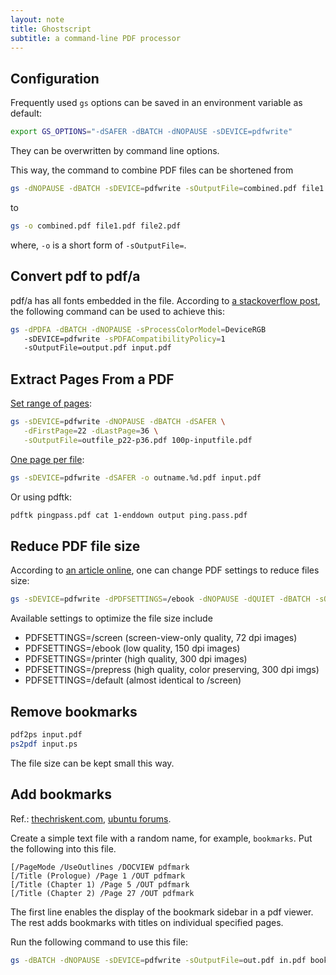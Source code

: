 ```yaml
---
layout: note
title: Ghostscript
subtitle: a command-line PDF processor
---
```


## Configuration

Frequently used `gs` options can be saved in an environment variable as default:

```sh
export GS_OPTIONS="-dSAFER -dBATCH -dNOPAUSE -sDEVICE=pdfwrite"
```

They can be overwritten by command line options.

This way, the command to combine PDF files can be shortened from

```sh
gs -dNOPAUSE -dBATCH -sDEVICE=pdfwrite -sOutputFile=combined.pdf file1.pdf file2.pdf
```

to

```sh
gs -o combined.pdf file1.pdf file2.pdf
```

where, `-o` is a short form of `-sOutputFile=`.

## Convert pdf to pdf/a

pdf/a has all fonts embedded in the file. According to [a stackoverflow post](https://stackoverflow.com/questions/1659147/how-to-use-ghostscript-to-convert-pdf-to-pdf-a-or-pdf-x), the following command can be used to achieve this:

```sh
gs -dPDFA -dBATCH -dNOPAUSE -sProcessColorModel=DeviceRGB
   -sDEVICE=pdfwrite -sPDFACompatibilityPolicy=1
   -sOutputFile=output.pdf input.pdf
```

## Extract Pages From a PDF

[Set range of pages](http://www.linuxjournal.com/content/tech-tip-extract-pages-pdf):

```sh
gs -sDEVICE=pdfwrite -dNOPAUSE -dBATCH -dSAFER \
   -dFirstPage=22 -dLastPage=36 \
   -sOutputFile=outfile_p22-p36.pdf 100p-inputfile.pdf
```

[One page per file](http://stackoverflow.com/questions/10228592/splitting-a-pdf-with-ghostscript):

```sh
gs -sDEVICE=pdfwrite -dSAFER -o outname.%d.pdf input.pdf
```

Or using pdftk:

```sh
pdftk pingpass.pdf cat 1-enddown output ping.pass.pdf
```

## Reduce PDF file size

According to [an article online](http://www.documentsnap.com/reduce-pdf-file-size-ghostscript/), one can change PDF settings to reduce files size:

```sh
gs -sDEVICE=pdfwrite -dPDFSETTINGS=/ebook -dNOPAUSE -dQUIET -dBATCH -sOutputFile=out.pdf in.pdf
```

Available settings to optimize the file size include

- PDFSETTINGS=/screen   (screen-view-only quality, 72 dpi images)
- PDFSETTINGS=/ebook    (low quality, 150 dpi images)
- PDFSETTINGS=/printer  (high quality, 300 dpi images)
- PDFSETTINGS=/prepress (high quality, color preserving, 300 dpi imgs)
- PDFSETTINGS=/default  (almost identical to /screen)

## Remove bookmarks

```sh
pdf2ps input.pdf
ps2pdf input.ps
```
The file size can be kept small this way.

## Add bookmarks

Ref.:
[thechriskent.com](https://thechriskent.com/2017/02/13/applying-pdfmark-to-pdf-documents-using-ghostscript/),
[ubuntu forums](https://ubuntuforums.org/showthread.php?t=1545064).

Create a simple text file with a random name, for example, `bookmarks`. Put the following into this file.

```
[/PageMode /UseOutlines /DOCVIEW pdfmark
[/Title (Prologue) /Page 1 /OUT pdfmark
[/Title (Chapter 1) /Page 5 /OUT pdfmark
[/Title (Chapter 2) /Page 27 /OUT pdfmark
```

The first line enables the display of the bookmark sidebar in a pdf viewer. The rest adds bookmarks with titles on individual specified pages.

Run the following command to use this file:

```sh
gs -dBATCH -dNOPAUSE -sDEVICE=pdfwrite -sOutputFile=out.pdf in.pdf bookmarks
```
